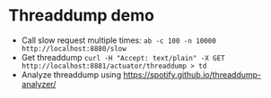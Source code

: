 # Threaddump demo

- Call slow request multiple times: `ab -c 100 -n 10000 http://localhost:8880/slow`
- Get threaddump `curl -H "Accept: text/plain" -X GET http://localhost:8881/actuator/threaddump > td`
- Analyze threaddump using https://spotify.github.io/threaddump-analyzer/
